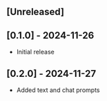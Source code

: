 ## [Unreleased]

## [0.1.0] - 2024-11-26

- Initial release

## [0.2.0] - 2024-11-27

- Added text and chat prompts
